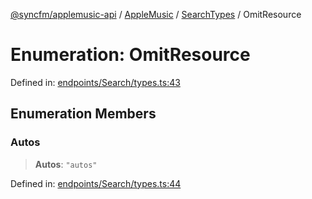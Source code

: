 [@syncfm/applemusic-api](../../../../../../globals.md) / [AppleMusic](../../../index.md) / [SearchTypes](../index.md) / OmitResource

# Enumeration: OmitResource

Defined in: [endpoints/Search/types.ts:43](https://github.com/sync-fm/applemusic-api/blob/a6a8471d4d51a41f6bd8af9d95c8abf0126e10f4/src/endpoints/Search/types.ts#L43)

## Enumeration Members

### Autos

> **Autos**: `"autos"`

Defined in: [endpoints/Search/types.ts:44](https://github.com/sync-fm/applemusic-api/blob/a6a8471d4d51a41f6bd8af9d95c8abf0126e10f4/src/endpoints/Search/types.ts#L44)

